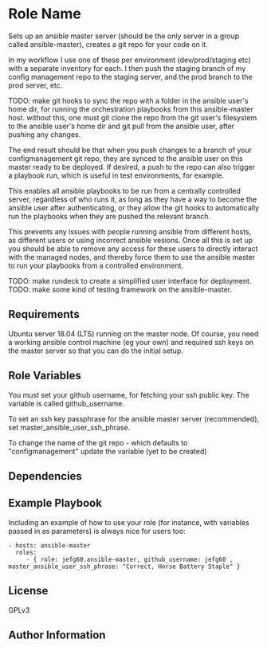 Role Name
=========

Sets up an ansible master server (should be the only server in a group called ansible-master), creates a git repo for your code on it.

In my workflow I use one of these per environment (dev/prod/staging etc) with a separate inventory for each. I then push the staging branch of my config management repo to the staging server, and the prod branch to the prod server, etc.

TODO: make git hooks to sync the repo with a folder in the ansible user's home dir, for running the orchestration playbooks from this ansible-master host. without this, one must git clone the repo from the git user's filesystem to the ansible user's home dir and git pull from the ansible user, after pushing any changes.

The end result should be that when you push changes to a branch of your configmanagement git repo, they are synced to the ansible user on this master ready to be deployed. If desired, a push to the repo can also trigger a playbook run, which is useful in test environments, for example.

This enables all ansible playbooks to be run from a centrally controlled server, regardless of who runs it, as long as they have a way to become the ansible user after authenticating, or they allow the git hooks to automatically run the playbooks when they are pushed the relevant branch. 

This prevents any issues with people running ansible from different hosts, as different users or using incorrect ansible vesions. Once all this is set up you should be able to remove any access for these users to directly interact with the managed nodes, and thereby force them to use the ansible master to run your playbooks from a controlled environment.

TODO: make rundeck to create a simplified user interface for deployment.
TODO: make some kind of testing framework on the ansible-master.

Requirements
------------

Ubuntu server 18.04 (LTS) running on the master node.
Of course, you need a working ansible control machine (eg your own) and required ssh keys on the master server so that you can do the initial setup.

Role Variables
--------------

You must set your github username, for fetching your ssh public key. The variable is called github_username.

To set an ssh key passphrase for the ansible master server (recommended), set master_ansible_user_ssh_phrase.

To change the name of the git repo - which defaults to "configmanagement" update the variable (yet to be created)


Dependencies
------------


Example Playbook
----------------

Including an example of how to use your role (for instance, with variables passed in as parameters) is always nice for users too:

    - hosts: ansible-master
      roles:
         - { role: jefg60.ansible-master, github_username: jefg60 , master_ansible_user_ssh_phrase: "Correct, Horse Battery Staple" }

License
-------

GPLv3

Author Information
------------------


